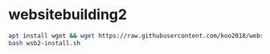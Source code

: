 # websitebuilding2

```bash
apt install wget && wget https://raw.githubusercontent.com/koo2018/websitebuilding2/main/wsb2-install.sh
bash wsb2-install.sh
```
